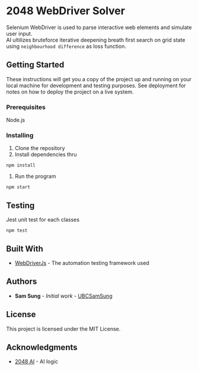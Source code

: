 # 2048 WebDriver Solver

Selenium WebDriver is used to parse interactive web elements and simulate user input.  
AI ultilizes bruteforce iterative deepening breath first search on grid state using `neighbourhood difference` as loss function.

## Getting Started

These instructions will get you a copy of the project up and running on your local machine for development and testing purposes. See deployment for notes on how to deploy the project on a live system.

### Prerequisites

Node.js

### Installing

1. Clone the repository
1. Install dependencies thru
```
npm install
```
1. Run the program
```
npm start
```

## Testing

Jest unit test for each classes
```
npm test
```

## Built With

* [WebDriverJs](https://github.com/SeleniumHQ/selenium/wiki/WebDriverJs) - The automation testing framework used

## Authors

* **Sam Sung** - *Initial work* - [UBCSamSung](https://github.com/UBCSamSung)

## License

This project is licensed under the MIT License.

## Acknowledgments

* [2048 AI](http://sleepycoder.github.io/2014/04/01/2048-ai/) - AI logic
